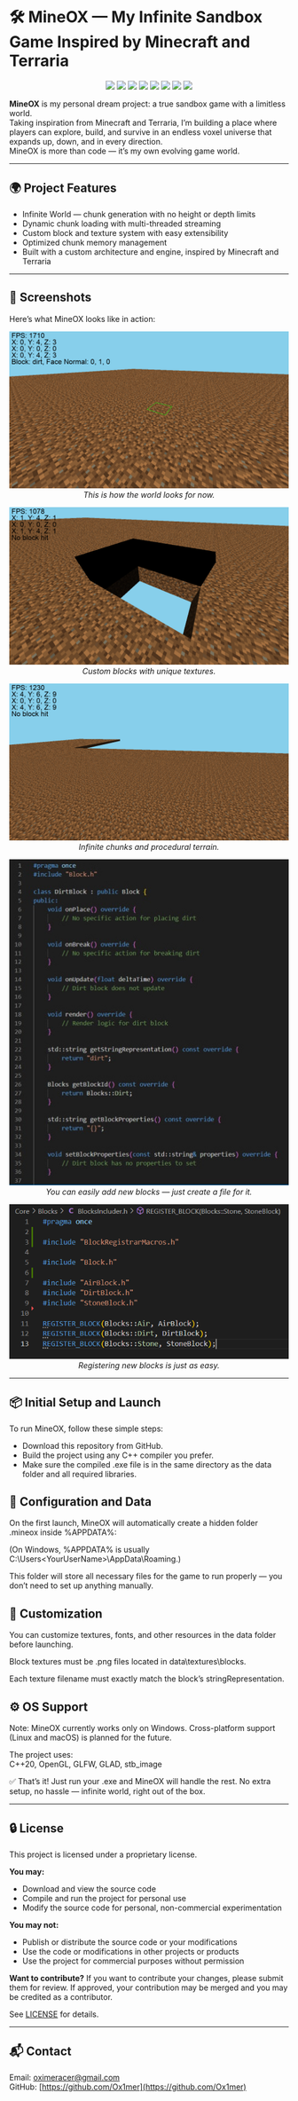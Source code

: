 # 🛠️ MineOX — My Infinite Sandbox Game Inspired by Minecraft and Terraria

<p align="center">
  <img src="https://img.shields.io/static/v1?label=MineOX&message=Infinite%20Voxel%20Sandbox&color=purple&style=for-the-badge&logo=minetest"/>

  <img src="https://img.shields.io/badge/platform-Windows-blue?style=for-the-badge&logo=windows&logoColor=white"/>
  <img src="https://img.shields.io/badge/license-View%20%26%20Personal%20Use-orange?style=for-the-badge&logo=book&logoColor=white"/>
  <img src="https://img.shields.io/badge/modifications-by%20approval-critical?style=for-the-badge&logo=git&logoColor=white"/>
  <img src="https://img.shields.io/badge/version-0.2.0-important?style=for-the-badge&logo=semantic-release&logoColor=white"/>
  <img src="https://img.shields.io/badge/voxels-Infinite%20World-purple?style=for-the-badge&logo=cube&logoColor=white"/>
  <img src="https://img.shields.io/badge/made%20by-Oximer-success?style=for-the-badge&logo=github&logoColor=white"/>
  <img src="https://img.shields.io/badge/language-C++20-brightgreen?style=for-the-badge&logo=c%2B%2B&logoColor=white"/>
</p>

**MineOX** is my personal dream project: a true sandbox game with a limitless world.  
Taking inspiration from Minecraft and Terraria, I’m building a place where players can explore, build, and survive in an endless voxel universe that expands up, down, and in every direction.  
MineOX is more than code — it’s my own evolving game world.

---

## 🌍 Project Features

- Infinite World — chunk generation with no height or depth limits  
- Dynamic chunk loading with multi-threaded streaming  
- Custom block and texture system with easy extensibility  
- Optimized chunk memory management  
- Built with a custom architecture and engine, inspired by Minecraft and Terraria

---

## 📸 Screenshots

Here’s what MineOX looks like in action:

<p align="center">
  <img src="screenshots/1.png" alt="World"/><br/>
  <em>This is how the world looks for now.</em>
</p>

<p align="center">
  <img src="screenshots/2.png" alt="Block Placement"/><br/>
  <em>Custom blocks with unique textures.</em>
</p>

<p align="center">
  <img src="screenshots/3.png" alt="Infinite Generation"/><br/>
  <em>Infinite chunks and procedural terrain.</em>
</p>

<p align="center">
  <img src="screenshots/4.jpg" alt="Add New Block"/><br/>
  <em>You can easily add new blocks — just create a file for it.</em>
</p>

<p align="center">
  <img src="screenshots/5.png" alt="Register Block"/><br/>
  <em>Registering new blocks is just as easy.</em>
</p>

---

## 📦 Initial Setup and Launch

To run MineOX, follow these simple steps:

-  Download this repository from GitHub.
-  Build the project using any C++ compiler you prefer.
-  Make sure the compiled .exe file is in the same directory as the data folder and all required libraries.

## 📂 Configuration and Data

On the first launch, MineOX will automatically create a hidden folder .mineox inside %APPDATA%:

(On Windows, %APPDATA% is usually C:\Users\<YourUserName>\AppData\Roaming.)

This folder will store all necessary files for the game to run properly — you don’t need to set up anything manually.

## 🎨 Customization

You can customize textures, fonts, and other resources in the data folder before launching.

Block textures must be .png files located in data\textures\blocks.

Each texture filename must exactly match the block’s stringRepresentation.

## ⚙️ OS Support

Note: MineOX currently works only on Windows.
Cross-platform support (Linux and macOS) is planned for the future.

The project uses:  
C++20, OpenGL, GLFW, GLAD, stb_image

✅ That’s it! Just run your .exe and MineOX will handle the rest.
No extra setup, no hassle — infinite world, right out of the box.

---

## 🔒 License

This project is licensed under a proprietary license.

**You may:**
- Download and view the source code
- Compile and run the project for personal use
- Modify the source code for personal, non-commercial experimentation

**You may not:**
- Publish or distribute the source code or your modifications
- Use the code or modifications in other projects or products
- Use the project for commercial purposes without permission

**Want to contribute?**
If you want to contribute your changes, please submit them for review. If approved, your contribution may be merged and you may be credited as a contributor.

See [LICENSE](./LICENSE) for details.

---

## 📬 Contact

Email: oximeracer@gmail.com  
GitHub: [https://github.com/Ox1mer](https://github.com/Ox1mer)
